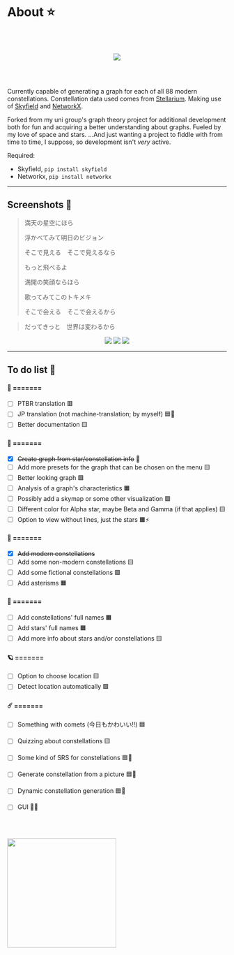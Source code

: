 # About ⭐
<br></br>
<p align="center">
  <img src="https://github.com/amanda-lais/Stellaron/assets/100282290/2f7226c4-0c6a-47b4-92a6-676580890cfb"/>
</p>
<br></br>

Currently capable of generating a graph for each of all 88 modern constellations.
Constellation data used comes from [Stellarium](https://github.com/Stellarium/stellarium). Making use of [Skyfield](https://github.com/skyfielders/python-skyfield) and [NetworkX](https://github.com/networkx/networkx).

Forked from my uni group's graph theory project for additional development both for fun and acquiring a better understanding about graphs. Fueled by my love of space and stars. ...And just wanting a project to fiddle with from time to time, I suppose, so development isn't *very* active.

Required:
* Skyfield, `pip install skyfield`
* Networkx, `pip install networkx`

---

## Screenshots 🌌

>満天の星空にほら
>
>浮かべてみて明日のビジョン
>
>そこで見える　そこで見えるなら
>
>もっと飛べるよ
>
>満開の笑顔ならほら
>
>歌ってみてこのトキメキ
>
>そこで会える　そこで会えるから

>だってきっと　世界は変わるから


<p align="center">
  <img src="https://github.com/amanda-lais/Stellaron/assets/100282290/b278b3ce-9203-47c3-9f68-5f3c85f8775f"/>
  <img src="https://github.com/amanda-lais/Stellaron/assets/100282290/d635ceb4-46c5-439d-95cb-c23a52fb947c"/>
  <img src="https://github.com/amanda-lais/Stellaron/assets/100282290/f4acd6fb-a9ae-4579-bb1b-bfc63df416af"/>
</p>

---

## To do list 🚀

#### 🌠 =======
- [ ] PTBR translation 🟥
- [ ] JP translation (not machine-translation; by myself) 🟦🐳
- [ ] Better documentation 🟨

#### 🌟 =======
- [x] ~~Create graph from star/constellation info~~ 🐳
- [ ] Add more presets for the graph that can be chosen on the menu 🟨
- [ ] Better looking graph 🟩
- [ ] Analysis of a graph's characteristics 🟧
- [ ] Possibly add a skymap or some other visualization 🟩
- [ ] Different color for Alpha star, maybe Beta and Gamma (if that applies) 🟨
- [ ] Option to view without lines, just the stars 🟧⚡

#### 🔭 =======
- [x] ~~Add modern constellations~~
- [ ] Add some non-modern constellations 🟨
- [ ] Add some fictional constellations 🟩
- [ ] Add asterisms 🟧

#### 🌃 =======
- [ ] Add constellations' full names 🟧
- [ ] Add stars' full names 🟧
- [ ] Add more info about stars and/or constellations 🟨

#### 🪐 =======
- [ ] Option to choose location 🟨
- [ ] Detect location automatically 🟩

#### ☄️ =======
- [ ] Something with comets (今日もかわいい!!) 🟦
- [ ] Quizzing about constellations 🟨
- [ ] Some kind of SRS for constellations 🟦🐳
- [ ] Generate constellation from a picture 🟦🐳
- [ ] Dynamic constellation generation 🟦🐳
- [ ] GUI 🔳🐳


<br></br>

<img src="https://github.com/amanda-lais/Stellaron/assets/100282290/461e524d-46e5-493d-84ac-0df60752ee61" width="250"/>
